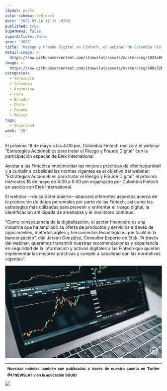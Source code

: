 ```yaml
---
layout: posts
color-schema: red-dark
date: '2022-05-16 17:19 -0500'
published: true
superNews: false
superArticle: false
year: '2022'
title: 'Riesgo y Fraude Digital en Fintech, el webinar de Colombia Fintech y Etek'
detail-image: >-
  https://raw.githubusercontent.com/itnewslat/assets/master/img/1024x680/analisis-de-bolsa-g.jpg
image: >-
  https://raw.githubusercontent.com/itnewslat/assets/master/img/540x320/analisis-de-bolsa-p.jpg
categories:
  - Venezuela
  - Colombia
  - Argentina
  - Perú
  - Ecuador
  - Chile
  - Panama
  - Mexico
tags:
  - Seguridad
week: '20'
---
```

El próximo 18 de mayo a las 4:00 pm, Colombia Fintech realizará el webinar “Estrategias Accionables para tratar el Riesgo y Fraude Digital” con la participación especial de Etek International

Ayudar a las Fintech a implementar las mejores prácticas de ciberseguridad y a cumplir a cabalidad las normas vigentes es el objetivo del webinar: “Estrategias Accionables para tratar el Riesgo y Fraude Digital” el próximo miércoles 18 de mayo de 4:00 a 5:00 pm organizado por Colombia Fintech en asocio con Etek International.

El webinar —de carácter abierto—abarcará diferentes aspectos acerca de la protección de datos personales por parte de las Fintech, así como las estrategias más utilizadas para prevenir y enfrentar el riesgo digital, la identificación anticipada de amenazas y el monitoreo continuo.

“Como consecuencia de la digitalización, el sector financiero es una industria que ha ampliado su oferta de productos y servicios a través de apps móviles, métodos ágiles y herramientas tecnológicas que facilitan la bancarización”, dijo Jerson González, Consultor Experto de Etek. “A través del webinar, queremos transmitir nuestras recomendaciones y experiencia en seguridad de la información y activos digitales a las Fintech que quieran implementar las mejores prácticas y cumplir a cabalidad con las normativas vigentes”.

![](https://raw.githubusercontent.com/itnewslat/assets/master/img/540x320/analisis-de-bolsa-p.jpg)

<table style="height: 42px;" width="569">
<tbody>
<tr>
<td style="text-align: justify;"><sub><strong>Nuestras noticias también son publicadas a través de nuestra cuenta en Twitter <a href="https://twitter.com/itnewslat?lang=es">@ITNEWSLAT</a> y en la aplicación <a href="https://squidapp.co/en/">SQUID</a></strong></sub></td>
</tr>
</tbody>
</table>

<img src="https://tracker.metricool.com/c3po.jpg?hash=56f88a41e39ab42c063cc51676587a04"/>